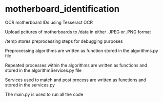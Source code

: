 # motherboard_identification
OCR motherboard IDs using Tesseract OCR

Upload pcitures of motherboards to /data in either .JPEG or .PNG format

/temp stores preprocessing steps for debugging purposes

Preprocessing algorithms are written as function stored in the algorithms.py file

Repeated processes within the algorithms are written as functions and stored in the algorithmServices.py file

Services used to match and post process are written as functions and stored in the services.py

The main.py is used to run all the code
